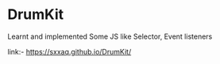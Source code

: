 # DrumKit
Learnt and implemented Some JS like Selector, Event listeners

link:- https://sxxaq.github.io/DrumKit/

